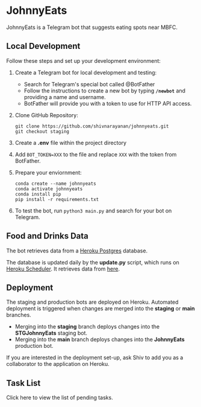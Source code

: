 # JohnnyEats

JohnnyEats is a Telegram bot that suggests eating spots near MBFC.

## Local Development

Follow these steps and set up your development environment:

1. Create a Telegram bot for local development and testing:
    - Search for Telegram's special bot called @BotFather
    - Follow the instructions to create a new bot by typing **`/newbot`** and providing a name and username. 
    - BotFather will provide you with a token to use for HTTP API access.

2. Clone GitHub Repository: 
    ```
    git clone https://github.com/shivnarayanan/johnnyeats.git
    git checkout staging
    ```
3. Create a **.env** file within the project directory 
4. Add `BOT_TOKEN=XXX` to the file and replace `XXX` with the token from BotFather.
5. Prepare your enviornment:
    ```
    conda create --name johnnyeats
    conda activate johnnyeats
    conda install pip
    pip install -r requirements.txt
    ```
6. To test the bot, run `python3 main.py` and search for your bot on Telegram.

## Food and Drinks Data

The bot retrieves data from a [Heroku Postgres](https://devcenter.heroku.com/articles/heroku-postgresql) database. 

The database is updated daily by the **update.py** script, which runs on [Heroku Scheduler](https://devcenter.heroku.com/articles/scheduler). It retrieves data from [here](https://docs.google.com/spreadsheets/d/10KDw1cMOw4NaSXAJS8QObgpUnsfbWdj72ERZagWjoEs/edit#gid=1593634417).

## Deployment

The staging and production bots are deployed on Heroku. Automated deployment is triggered when changes are merged into the **staging** or **main** branches.

- Merging into the **staging** branch deploys changes into the **STGJohnnyEats** staging bot.
- Merging into the **main** branch deploys changes into the **JohnnyEats** production bot.

If you are interested in the deployment set-up, ask Shiv to add you as a collaborator to the application on Heroku.

## Task List

Click here to view the list of pending tasks.